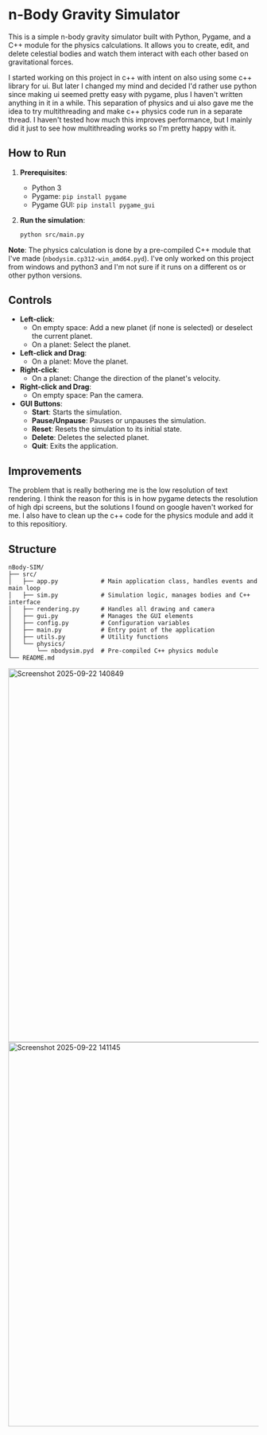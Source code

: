 # n-Body Gravity Simulator

This is a simple n-body gravity simulator built with Python, Pygame, and a C++ module for the physics calculations. It allows you to create, edit, and delete celestial bodies and watch them interact with each other based on gravitational forces.

I started working on this project in c++ with intent on also using some c++ library for ui. But later I changed my mind and decided I'd rather use python since making ui seemed pretty easy with pygame, plus I haven't written anything in it in a while. This separation of physics and ui also gave me the idea to try multithreading and make c++ physics code run in a separate thread. I haven't tested how much this improves performance, but I mainly did it just to see how multithreading works so I'm pretty happy with it.

## How to Run

1.  **Prerequisites**:
    *   Python 3
    *   Pygame: `pip install pygame`
    *   Pygame GUI: `pip install pygame_gui`

2.  **Run the simulation**:
    ```bash
    python src/main.py
    ```

**Note**: The physics calculation is done by a pre-compiled C++ module that I've made (`nbodysim.cp312-win_amd64.pyd`). I've only worked on this project from windows and python3 and I'm not sure if it runs on a different os or other python versions.

## Controls

*   **Left-click**:
    *   On empty space: Add a new planet (if none is selected) or deselect the current planet.
    *   On a planet: Select the planet.
*   **Left-click and Drag**:
    *   On a planet: Move the planet.
*   **Right-click**:
    *   On a planet: Change the direction of the planet's velocity.
*   **Right-click and Drag**:
    *   On empty space: Pan the camera.
*   **GUI Buttons**:
    *   **Start**: Starts the simulation.
    *   **Pause/Unpause**: Pauses or unpauses the simulation.
    *   **Reset**: Resets the simulation to its initial state.
    *   **Delete**: Deletes the selected planet.
    *   **Quit**: Exits the application.

## Improvements
The problem that is really bothering me is the low resolution of text rendering. I think the reason for this is in how pygame detects the resolution of high dpi screens, but the solutions I found on google haven't worked for me. 
I also have to clean up the c++ code for the physics module and add it to this repositiory. 

## Structure

```
nBody-SIM/
├── src/
│   ├── app.py            # Main application class, handles events and main loop
│   ├── sim.py            # Simulation logic, manages bodies and C++ interface
│   ├── rendering.py      # Handles all drawing and camera
│   ├── gui.py            # Manages the GUI elements
│   ├── config.py         # Configuration variables
│   ├── main.py           # Entry point of the application
│   ├── utils.py          # Utility functions
│   └── physics/
│       └── nbodysim.pyd  # Pre-compiled C++ physics module
└── README.md
```

<img width="1331" height="752" alt="Screenshot 2025-09-22 140849" src="https://github.com/user-attachments/assets/cd731159-b0d3-4f2e-980d-12c12d578a77" />
<img width="1120" height="773" alt="Screenshot 2025-09-22 141145" src="https://github.com/user-attachments/assets/af0d886b-db4f-401b-a973-6044113afa5a" />
